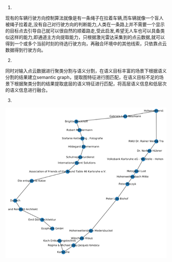 1.

现有的车辆行驶方向控制算法就像是有一条绳子在拉着车辆,而车辆就像一个盲人被绳子拉着走,没有自己对行驶方向的判断能力,人类在一条路上并不需要一个显示的目标点去引导自己就可以很自然的顺着路走,受此启发,希望无人车也可以具备类似这样的能力,即通道主方向提取能力，只根据激光雷达采集到的点云数据,就可以得到一个或多个当前时刻的待选行驶方向，再融合环境中的其他线索，只依靠点云数据得到行驶方向。

2.

同时对输入点云数据进行聚类分割与语义分割，在语义目标丰富的场景下根据语义分割的结果建立semantic graph，提取图特征进行图匹配，在语义目标不足的场景下根据聚类分割的结果提取底层的语义特征进行匹配，将高层语义信息和低层次的语义信息进行融合。

3.

![image-20210107150602899](0.杂.assets/image-20210107150602899.png)

